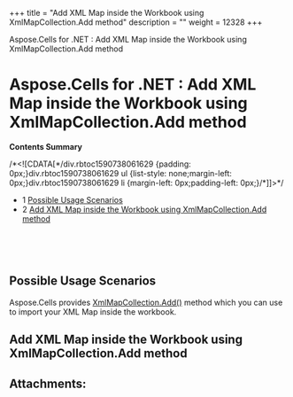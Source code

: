 +++
title = "Add XML Map inside the Workbook using XmlMapCollection.Add method" 
description = "" 
weight = 12328 
+++

Aspose.Cells for .NET : Add XML Map inside the Workbook using XmlMapCollection.Add method  

# Aspose.Cells for .NET : Add XML Map inside the Workbook using XmlMapCollection.Add method


**Contents Summary**

/\*<!\[CDATA\[\*/div.rbtoc1590738061629 {padding: 0px;}div.rbtoc1590738061629 ul {list-style: none;margin-left: 0px;}div.rbtoc1590738061629 li {margin-left: 0px;padding-left: 0px;}/\*\]\]>\*/

*   1 [Possible Usage Scenarios](#AddXMLMapinsidetheWorkbookusingXmlMapCollection.Addmethod-PossibleUsageScenarios)
*   2 [Add XML Map inside the Workbook using XmlMapCollection.Add method](#AddXMLMapinsidetheWorkbookusingXmlMapCollection.Addmethod-AddXMLMapinsidetheWorkbookusingXmlMapCollection.Addmethod)

 

 

## Possible Usage Scenarios

Aspose.Cells provides [XmlMapCollection.Add()](https://apireference.aspose.com/cells/net/aspose.cells/xmlmapcollection/methods/add) method which you can use to import your XML Map inside the workbook.

## Add XML Map inside the Workbook using XmlMapCollection.Add method


## Attachments:


